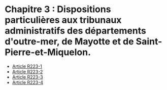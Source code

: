 # Chapitre 3 : Dispositions particulières aux tribunaux administratifs des départements d'outre-mer, de Mayotte et de Saint-Pierre-et-Miquelon.

- [Article R223-1](article-r223-1.md)
- [Article R223-2](article-r223-2.md)
- [Article R223-3](article-r223-3.md)
- [Article R223-4](article-r223-4.md)
